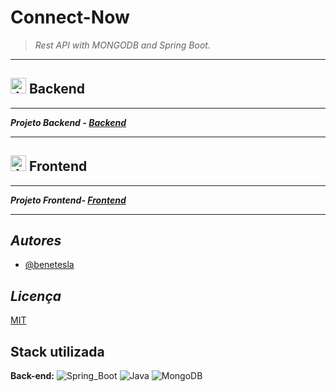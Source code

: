 # Connect-Now

> *Rest API with MONGODB and Spring Boot.*

---


## <img width="25px" src="https://user-images.githubusercontent.com/78994881/235503050-28fec3b1-1adc-48a2-b767-e4d560ccf1e7.png" alt="Javascript Icon" /> Backend

---

***Projeto Backend - [Backend](https://github.com/bc-fullstack-03/Bene_Connect-Now_backend/tree/main/backend)***

---
## <img width="25px" src="https://user-images.githubusercontent.com/78994881/235503054-11d8b5f8-af9d-4b4c-a85b-bb26edd58832.png" alt="Javascript Icon" /> Frontend

---

***Projeto Frontend- [Frontend](https://github.com/bc-fullstack-03/Bene_Connect-Now/tree/main/frontend)***

---

## *Autores*

- [@benetesla](https://github.com/benetesla)

## *Licença*

[MIT](https://choosealicense.com/licenses/mit/)

## Stack utilizada

**Back-end:** ![Spring_Boot](https://img.shields.io/badge/Spring_Boot-F2F4F9?style=for-the-badge&logo=spring-boot)
![Java](https://img.shields.io/badge/java-%23ED8B00.svg?style=for-the-badge&logo=java&logoColor=white)
![MongoDB](https://img.shields.io/badge/MongoDB-4EA94B?style=for-the-badge&logo=mongodb&logoColor=white)
